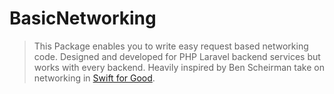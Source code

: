 # BasicNetworking

> This Package enables you to write easy request based networking code. 
> Designed and developed for PHP Laravel backend services but works with every backend.
> Heavily inspired by Ben Scheirman take on networking in [Swift for Good](https://www.swiftforgood.com).
